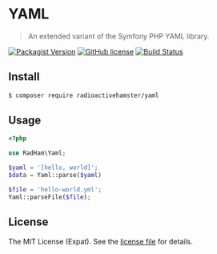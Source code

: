 YAML
====
> An extended variant of the Symfony PHP YAML library.

[![Packagist Version][PACKAGIST VERSION BADGE]][PACKAGIST PAGE] [![GitHub license][LICENSE BADGE]][LICENSE PAGE] [![Build Status][BUILD BADGE]][BUILD PAGE]

Install
-------
```sh
$ composer require radioactivehamster/yaml
```

Usage
-----
```php
<?php

use RadHam\Yaml;

$yaml = '[hello, world]';
$data = Yaml::parse($yaml)

$file = 'hello-world.yml';
Yaml::parseFile($file);
```

License
-------
The MIT License (Expat). See the [license file](LICENSE) for details.

[BUILD BADGE]:https://travis-ci.org/radioactivehamster/yaml.svg?branch=master
[BUILD PAGE]: https://travis-ci.org/radioactivehamster/yaml
[LICENSE BADGE]: https://img.shields.io/github/license/radioactivehamster/yaml.svg
[LICENSE PAGE]: https://github.com/radioactivehamster/yaml/blob/master/LICENSE
[PACKAGIST PAGE]: https://packagist.org/packages/radioactivehamster/yaml
[PACKAGIST VERSION BADGE]: https://img.shields.io/packagist/v/radioactivehamster/yaml.svg
